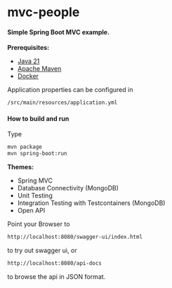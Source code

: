 # mvc-people

#### Simple Spring Boot MVC example.

**Prerequisites:**

* [Java 21](https://openjdk.net/)
* [Apache Maven](https:http://maven.apache.org/)
* [Docker](https://www.docker.com/)

Application properties can be configured in

```bash
/src/main/resources/application.yml
```

#### How to build and run

Type

```bash
mvn package
mvn spring-boot:run
```

**Themes:**

* Spring MVC
* Database Connectivity (MongoDB)
* Unit Testing
* Integration Testing with Testcontainers (MongoDB)
* Open API

Point your Browser to
```bash
http://localhost:8080/swagger-ui/index.html
```
to try out swagger ui, or
```bash
http://localhost:8080/api-docs
```
to browse the api in JSON format.